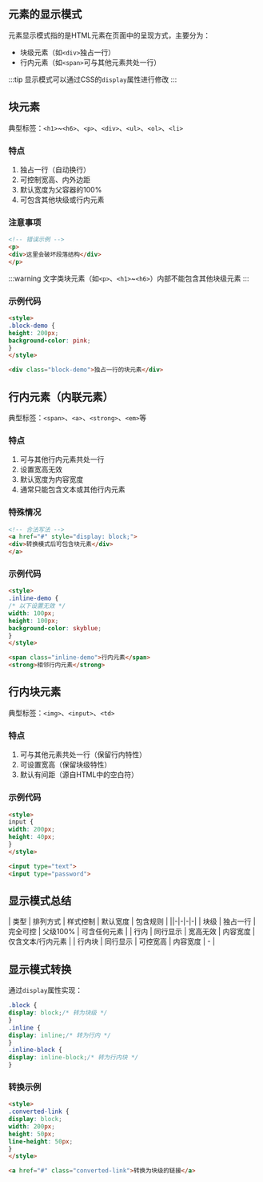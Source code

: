 ## 元素的显示模式
元素显示模式指的是HTML元素在页面中的呈现方式，主要分为：
- 块级元素（如`<div>`独占一行）
- 行内元素（如`<span>`可与其他元素共处一行）

:::tip
显示模式可以通过CSS的`display`属性进行修改
:::

## 块元素
典型标签：`<h1>`~`<h6>`、`<p>`、`<div>`、`<ul>`、`<ol>`、`<li>`

### 特点
1. 独占一行（自动换行）
2. 可控制宽高、内外边距
3. 默认宽度为父容器的100%
4. 可包含其他块级或行内元素

### 注意事项
```html
<!-- 错误示例 -->
<p>
<div>这里会破坏段落结构</div>
</p>
```

:::warning
文字类块元素（如`<p>`、`<h1>`~`<h6>`）内部不能包含其他块级元素
:::

### 示例代码
```html
<style>
.block-demo {
height: 200px;
background-color: pink;
}
</style>

<div class="block-demo">独占一行的块元素</div>
```



## 行内元素（内联元素）
典型标签：`<span>`、`<a>`、`<strong>`、`<em>`等

### 特点
1. 可与其他行内元素共处一行
2. 设置宽高无效
3. 默认宽度为内容宽度
4. 通常只能包含文本或其他行内元素

### 特殊情况
```html
<!-- 合法写法 -->
<a href="#" style="display: block;">
<div>转换模式后可包含块元素</div>
</a>
```

### 示例代码
```html
<style>
.inline-demo {
/* 以下设置无效 */
width: 100px;
height: 100px;
background-color: skyblue;
}
</style>

<span class="inline-demo">行内元素</span>
<strong>相邻行内元素</strong>
```



## 行内块元素
典型标签：`<img>`、`<input>`、`<td>`

### 特点
1. 可与其他元素共处一行（保留行内特性）
2. 可设置宽高（保留块级特性）
3. 默认有间距（源自HTML中的空白符）

### 示例代码
```html
<style>
input {
width: 200px;
height: 40px;
}
</style>

<input type="text">
<input type="password">
```



## 显示模式总结
| 类型 | 排列方式 | 样式控制 | 默认宽度 | 包含规则 |
||-|-|-|-|
| 块级 | 独占一行 | 完全可控 | 父级100% | 可含任何元素 |
| 行内 | 同行显示 | 宽高无效 | 内容宽度 | 仅含文本/行内元素 |
| 行内块 | 同行显示 | 可控宽高 | 内容宽度 | - |



## 显示模式转换
通过`display`属性实现：
```css
.block {
display: block;/* 转为块级 */
}
.inline {
display: inline;/* 转为行内 */
}
.inline-block {
display: inline-block;/* 转为行内块 */
}
```

### 转换示例
```html
<style>
.converted-link {
display: block;
width: 200px;
height: 50px;
line-height: 50px;
}
</style>

<a href="#" class="converted-link">转换为块级的链接</a>
```

